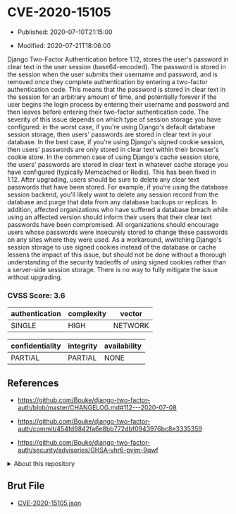 # CVE-2020-15105

- Published: 2020-07-10T21:15:00

- Modified: 2020-07-21T18:06:00

Django Two-Factor Authentication before 1.12, stores the user's password in clear text in the user session (base64-encoded). The password is stored in the session when the user submits their username and password, and is removed once they complete authentication by entering a two-factor authentication code. This means that the password is stored in clear text in the session for an arbitrary amount of time, and potentially forever if the user begins the login process by entering their username and password and then leaves before entering their two-factor authentication code. The severity of this issue depends on which type of session storage you have configured: in the worst case, if you're using Django's default database session storage, then users' passwords are stored in clear text in your database. In the best case, if you're using Django's signed cookie session, then users' passwords are only stored in clear text within their browser's cookie store. In the common case of using Django's cache session store, the users' passwords are stored in clear text in whatever cache storage you have configured (typically Memcached or Redis). This has been fixed in 1.12. After upgrading, users should be sure to delete any clear text passwords that have been stored. For example, if you're using the database session backend, you'll likely want to delete any session record from the database and purge that data from any database backups or replicas. In addition, affected organizations who have suffered a database breach while using an affected version should inform their users that their clear text passwords have been compromised. All organizations should encourage users whose passwords were insecurely stored to change these passwords on any sites where they were used. As a workaround, wwitching Django's session storage to use signed cookies instead of the database or cache lessens the impact of this issue, but should not be done without a thorough understanding of the security tradeoffs of using signed cookies rather than a server-side session storage. There is no way to fully mitigate the issue without upgrading.

### CVSS Score: **3.6**

| authentication | complexity | vector |
| --- | --- | --- |
| SINGLE | HIGH | NETWORK |

| confidentiality | integrity | availability |
| --- | --- | --- |
| PARTIAL | PARTIAL | NONE |

## References

* https://github.com/Bouke/django-two-factor-auth/blob/master/CHANGELOG.md#112---2020-07-08

* https://github.com/Bouke/django-two-factor-auth/commit/454fd9842fa6e8bb772dbf0943976bc8e3335359

* https://github.com/Bouke/django-two-factor-auth/security/advisories/GHSA-vhr6-pvjm-9qwf

<details>
<summary>About this repository</summary> 

  This repository is part of the project [Live Hack CVE](https://github.com/Live-Hack-CVE). Main website can be found [www.live-hack.org](https://www.live-hack.org) 
  
  Made by [Sn0wAlice](https://github.com/Sn0wAlice) for the people that care about security and need to have a feed of the latest CVEs. Hope you enjoy it, don't forget to star the repo and follow me on [Twitter](https://twitter.com/Sn0wAlice) and [Github](https://github.com/Sn0wAlice). And that is my [personnal website](https://www.alice-snow.me/)

  - [Home Page](https://github.com/Live-Hack-CVE)
  - [Framework](https://github.com/Live-Hack-CVE/cve-framework)
  - [CVE database](https://github.com/Live-Hack-CVE/full_database)
  - [Changelog](https://github.com/Live-Hack-CVE/Changelog)
</details>

## Brut File

* [CVE-2020-15105.json](https://raw.githubusercontent.com/Live-Hack-CVE/full_database/main/cves/2020/CVE-2020-15105.json)

